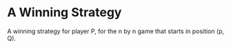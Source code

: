 # A Winning Strategy
A winning strategy for player P, for the n by n game that starts in position (p, Q). 
